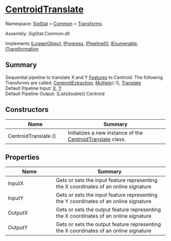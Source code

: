 # [CentroidTranslate](./CentroidTranslate.md)

Namespace: [SigStat]() > [Common](./../README.md) > [Transforms](./README.md)

Assembly: SigStat.Common.dll

Implements [ILoggerObject](./../ILoggerObject.md), [IProgress](./../Helpers/IProgress.md), [IPipelineIO](./../Pipeline/IPipelineIO.md), [IEnumerable](https://docs.microsoft.com/en-us/dotnet/api/System.Collections.IEnumerable), [ITransformation](./../ITransformation.md)

## Summary
Sequential pipeline to translate X and Y [Features](https://github.com/sigstat/sigstat/blob/develop/docs/md/SigStat/Common/Features.md) to Centroid.  The following Transforms are called: [CentroidExtraction](https://github.com/sigstat/sigstat/blob/develop/docs/md/SigStat/Common/Transforms/CentroidExtraction.md), [Multiply](https://github.com/sigstat/sigstat/blob/develop/docs/md/SigStat/Common/Transforms/Multiply.md)(-1), [Translate](https://github.com/sigstat/sigstat/blob/develop/docs/md/SigStat/Common/Transforms/Translate.md)<br>Default Pipeline Input: [X](https://github.com/sigstat/sigstat/blob/develop/docs/md/SigStat/Common/Features.md), [Y](https://github.com/sigstat/sigstat/blob/develop/docs/md/SigStat/Common/Features.md)<br>Default Pipeline Output: (List{double}) Centroid

## Constructors

| Name<div><a href="#"><img width=225></a></div> | Summary<div><a href="#"><img width=525></a></div> | 
| --- | --- | 
| CentroidTranslate () | Initializes a new instance of the [CentroidTranslate](https://github.com/sigstat/sigstat/blob/develop/docs/md/SigStat/Common/Transforms/CentroidTranslate.md) class. | 


## Properties

| Name<div><a href="#"><img width=225></a></div> | Summary<div><a href="#"><img width=525></a></div> | 
| --- | --- | 
| InputX | Gets or sets the input feature representing the X coordinates of an online signature | 
| InputY | Gets or sets the input feature representing the Y coordinates of an online signature | 
| OutputX | Gets or sets the output feature representing the X coordinates of an online signature | 
| OutputY | Gets or sets the output feature representing the X coordinates of an online signature | 


